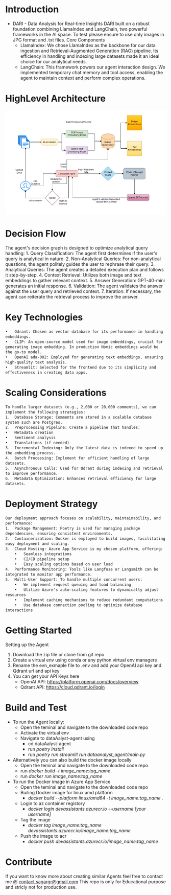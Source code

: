 # Introduction 
- DARI - Data Analysis for Real-time Insights 
DARI built on a robust foundation combining LlamaIndex and LangChain, two powerful frameworks in the AI space. To test please ensure to use only images in JPG format and .txt files.
Core Components
    - LlamaIndex: We chose LlamaIndex as the backbone for our data ingestion and Retrieval-Augmented Generation (RAG) pipeline. Its efficiency in handling and indexing large datasets made it an ideal choice for our analytical needs.
    - LangChain: This framework powers our agent interaction design. We implemented temporary chat memory and tool access, enabling the agent to maintain context and perform complex operations.

# HighLevel Architecture
![Architecture](image.png)

# Decision Flow
The agent's decision graph is designed to optimize analytical query handling:
    1.	Query Classification: The agent first determines if the user's query is analytical in nature.
    2.	Non-Analytical Queries: For non-analytical questions, the agent politely guides the user to rephrase their query.
    3.	Analytical Queries: The agent creates a detailed execution plan and follows it step-by-step.
    4.	Context Retrieval: Utilizes both image and text embeddings to gather relevant context.
    5.	Answer Generation: GPT-40-mini generates an initial response.
    6.	Validation: The agent validates the answer against the user query and retrieved context.
    7.	Iteration: If necessary, the agent can reiterate the retrieval process to improve the answer.

# Key Technologies
    •	Qdrant: Chosen as vector database for its performance in handling embeddings.
    •	CLIP: An open-source model used for image embeddings, crucial for generating image embedding. In production Nomic embeddings would be the go-to model.
    •	OpenAI ada-002: Employed for generating text embeddings, ensuring high-quality text analysis.
    •	Streamlit: Selected for the frontend due to its simplicity and effectiveness in creating data apps.
# Scaling Considerations
    To handle larger datasets (e.g., 2,000 or 20,000 comments), we can implement the following strategies:
    1.	Database Storage: Comments are stored in a scalable database system such are Postgres.
    2.	Preprocessing Pipeline: Create a pipeline that handles:
    •	Metadata creation
    •	Sentiment analysis
    •	Translations (if needed)
    3.	Incremental Indexing: Only the latest data is indexed to speed up the embedding process.
    4.	Batch Processing: Implement for efficient handling of large datasets.
    5.	Asynchronous Calls: Used for Qdrant during indexing and retrieval to improve performance.
    6.	Metadata Optimization: Enhances retrieval efficiency for large datasets.
# Deployment Strategy
    Our deployment approach focuses on scalability, maintainability, and performance:
    1.	Package Management: Poetry is used for managing package dependencies, ensuring consistent environments.
    2.	Containerization: Docker is employed to build images, facilitating easy deployment and scaling.
    3.	Cloud Hosting: Azure App Service is my chosen platform, offering:
        •	Seamless integrations
        •	CI/CD pipeline setup
        •	Easy scaling options based on user load
    4.	Performance Monitoring: Tools like Langfuse or Langsmith can be integrated to monitor app performance.
    5.	Multi-User Support: To handle multiple concurrent users:
        •	We implement request queuing and load balancing
        •	Utilize Azure's auto-scaling features to dynamically adjust resources
        •	Implement caching mechanisms to reduce redundant computations
        •	Use database connection pooling to optimize database interactions



# Getting Started
Setting up the Agent
1.	Download the zip file or clone from git repo
2.	Create a virtual env using conda or any python virtual env managers
3.	Rename the evn_exmaple file to .env and add your OpenAI api key and Qdrant url and api key
4.	You can get your API Keys here
    - OpenAI API: https://platform.openai.com/docs/overview
    - Qdrant API: https://cloud.qdrant.io/login

# Build and Test
- To run the Agent locally:
    - Open the teminal and navigate to the downloaded code repo
    - Activate the virtual env 
    - Navigate to dataAalyst-agent using 
        - cd dataAalyst-agent
        - run *poetry install*
        - run *poetry run streamlit run dataanalyst_agent/main.py*
- Alternatively you can also build the docker image locally
    - Open the teminal and navigate to the downloaded code repo
    - run *docker build -t image_name:tag_name .*
    - run *docker run image_name:tag_name*
- To run the Docker image in Azure App Service
    - Open the teminal and navigate to the downloaded code repo
    - Builing Docker image for linux amd platform
        - *docker build --platform linux/amd64 -t image_name:tag_name .* 
    - Login to az container registory
        - *docker login devassistants.azurecr.io --username [your username]*
    - Tag the image
        - *docker tag image_name:tag_name devassistants.azurecr.io/image_name:tag_name*
    - Push the image to acr
        - *docker push devassistants.azurecr.io/image_name:tag_name*
# Contribute

If you want to know more about creating similar Agents feel free to contact me @ contact.sagargr@gmail.com 
This repo is only for Educational purpose and stricly not for production use.

